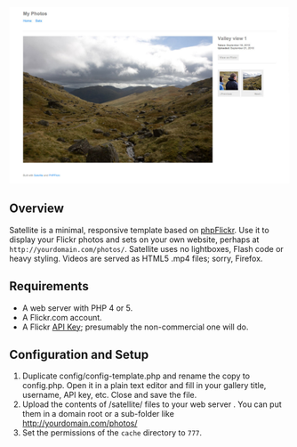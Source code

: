![Satellite](screenshot.jpg)

Overview
-------------
Satellite is a minimal, responsive template based on [phpFlickr](http://phpflickr.com). Use it to display your Flickr photos and sets on your own website, perhaps at `http://yourdomain.com/photos/`. Satellite uses no lightboxes, Flash code or heavy styling. Videos are served as HTML5 .mp4 files; sorry, Firefox.

Requirements
-------------

- A web server with PHP 4 or 5.
- A Flickr.com account.
- A Flickr [API Key](http://www.flickr.com/services/apps/create/apply/); presumably the non-commercial one will do.

Configuration and Setup
-----------------------

1. Duplicate config/config-template.php and rename the copy to config.php. Open it in a plain text editor and fill in your gallery title, username, API key, etc. Close and save the file.
2. Upload the contents of /satellite/ files to your web server . You can put them in a domain root or a sub-folder like http://yourdomain.com/photos/
3. Set the permissions of the `cache` directory to `777`.
